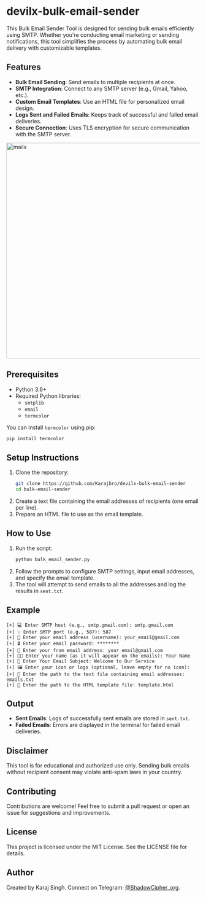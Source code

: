 # devilx-bulk-email-sender
This Bulk Email Sender Tool is designed for sending bulk emails efficiently using SMTP. Whether you're conducting email marketing or sending notifications, this tool simplifies the process by automating bulk email delivery with customizable templates.
## Features
- **Bulk Email Sending**: Send emails to multiple recipients at once.
- **SMTP Integration**: Connect to any SMTP server (e.g., Gmail, Yahoo, etc.).
- **Custom Email Templates**: Use an HTML file for personalized email design.
- **Logs Sent and Failed Emails**: Keeps track of successful and failed email deliveries.
- **Secure Connection**: Uses TLS encryption for secure communication with the SMTP server.
<img width="562" alt="mailx" src="https://github.com/user-attachments/assets/f12358fb-22c3-4415-bc0a-04babdbea086" />

## Prerequisites
- Python 3.6+
- Required Python libraries:
  - `smtplib`
  - `email`
  - `termcolor`

You can install `termcolor` using pip:
```bash
pip install termcolor
```

## Setup Instructions
1. Clone the repository:
   ```bash
   git clone https://github.com/Karajbro/devilx-bulk-email-sender
   cd bulk-email-sender
   ```
2. Create a text file containing the email addresses of recipients (one email per line).
3. Prepare an HTML file to use as the email template.

## How to Use
1. Run the script:
   ```bash
   python bulk_email_sender.py
   ```
2. Follow the prompts to configure SMTP settings, input email addresses, and specify the email template.
3. The tool will attempt to send emails to all the addresses and log the results in `sent.txt`.

## Example
```
[+] 💻 Enter SMTP host (e.g., smtp.gmail.com): smtp.gmail.com
[+] 💡 Enter SMTP port (e.g., 587): 587
[+] 🔑 Enter your email address (username): your_email@gmail.com
[+] 🔒 Enter your email password: ********
[+] 📧 Enter your from email address: your_email@gmail.com
[+] 🧑‍💻 Enter your name (as it will appear on the emails): Your Name
[+] 📝 Enter Your Email Subject: Welcome to Our Service
[+] 🖼️ Enter your icon or logo (optional, leave empty for no icon):
[+] 📂 Enter the path to the text file containing email addresses: emails.txt
[+] 📝 Enter the path to the HTML template file: template.html
```

## Output
- **Sent Emails**: Logs of successfully sent emails are stored in `sent.txt`.
- **Failed Emails**: Errors are displayed in the terminal for failed email deliveries.

## Disclaimer
This tool is for educational and authorized use only. Sending bulk emails without recipient consent may violate anti-spam laws in your country.

## Contributing
Contributions are welcome! Feel free to submit a pull request or open an issue for suggestions and improvements.

## License
This project is licensed under the MIT License. See the LICENSE file for details.

## Author
Created by Karaj Singh. Connect on Telegram: [@ShadowCipher_org](https://t.me/ShadowCipher_org).
